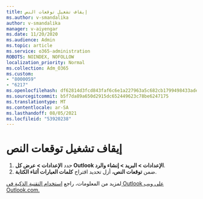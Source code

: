 ```yaml
---
title: إيقاف تشغيل توقعات النص
ms.author: v-smandalika
author: v-smandalika
manager: v-aiyengar
ms.date: 11/20/2020
ms.audience: Admin
ms.topic: article
ms.service: o365-administration
ROBOTS: NOINDEX, NOFOLLOW
localization_priority: Normal
ms.collection: Adm_O365
ms.custom:
- "8000059"
- "6217"
ms.openlocfilehash: df62814d3fcd843faf6c6e1a227963a5c682cb1799498433ade15ab1b9e9a6fe
ms.sourcegitcommit: b5f7da89a650d2915dc652449623c78be6247175
ms.translationtype: MT
ms.contentlocale: ar-SA
ms.lasthandoff: 08/05/2021
ms.locfileid: "53920238"
---
```

# <a name="turn-off-text-predictions"></a>إيقاف تشغيل توقعات النص

1. حدد **الإعدادات > عرض كل Outlook الإعدادات > البريد > إنشاء والرد**.
2. ضمن **توقعات النص،** أزل تحديد اقتراح **كلمات العبارات أثناء الكتابة**.

لمزيد من المعلومات، راجع [استخدام التقنية الذكية في Outlook على ويب Outlook.com.](https://support.microsoft.com/office/use-intelligent-technology-in-outlook-on-the-web-and-outlook-com-24b30683-8340-4b69-b8ac-4193ec528a70)